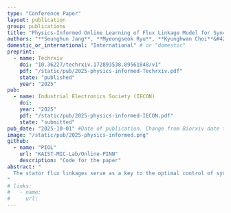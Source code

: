 ```yaml
---
type: "Conference Paper"
layout: publication
group: publications
title: "Physics-Informed Online Learning of Flux Linkage Model for Synchronous Machine"
authors: "**Seunghun Jang**, **Myeongseok Ryu**, **Kyunghwan Choi**&#42;"
domestic_or_international: "International" # or "domestic"
preprint: 
  - name: Techrxiv
    doi: "10.36227/techrxiv.172893538.89561848/v1"
    pdf: "/static/pub/2025-physics-informed-Techrxiv.pdf"
    state: "published"
    year: "2025"
pub:
  - name: Industrial Electronics Society (IECON) 
    doi: 
    year: "2025"
    pdf: "/static/pub/2025-physics-informed-IECON.pdf"
    state: "submitted"
pub_date: "2025-10-01" #Date of publication. Change from Biorxiv date to Journal date once accepted
image: "/static/pub/2025-physics-informed.png"
github: 
  - name: "PIOL"
    url: "KAIST-MIC-Lab/Online-PINN"
    description: "Code for the paper"
abstract: "
  The stator flux linkages serve as a key to the optimal control of synchronous machines (SMs). However, due to their complex and nonlinear characteristics, accurately modeling and identifying them online remains highly challenging. In this regard, neural network-based learning strategies are considered promising candidates for modeling the flux linkages, but their application has so far been largely limited to offline training of neural networks. Therefore, this study presents a physics-informed online learning method for accurately modeling the flux linkages of SMs. The proposed method enables online training of a neural network to learn the physical laws governing the flux linkages while adhering to the model’s inherent physical constraints. The learning rules for updating the neural network weights are formulated to satisfy the first-order optimality conditions, and the proposed method can be employed as an online flux linkage estimator. The effectiveness of the proposed method is validated through simulation results conducted on a 35 kW interior permanent magnet synchronous machine (IPMSM) drive.
"
# links:
#   - name: 
#     url: 
---
```


